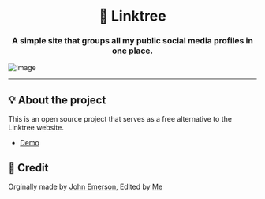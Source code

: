 <h1 align="center">🌲 Linktree</h1>
<h3 align="center">A simple site that groups all my public social media profiles in one place.</h3>


![image](https://user-images.githubusercontent.com/93849152/166391516-71257ebf-c966-46da-9f48-1c81b958c079.png)

---

## 💡 About the project

This is an open source project that serves as a free alternative to the Linktree website.
- [Demo](https://spacemanjax.github.io/Linktree/)

## 💭 Credit

Orginally made by [John Emerson](https://github.com/johnggli), Edited by [Me](https://github.com/SpaceManJax)
